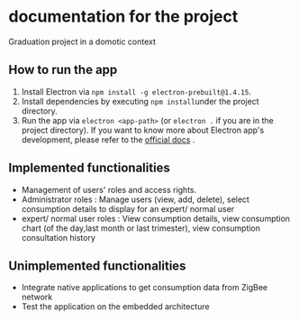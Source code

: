 # documentation for the project
Graduation project in a domotic context
## How to run the app
1) Install Electron via `npm install -g electron-prebuilt@1.4.15`.
2) Install dependencies by executing `npm install`under the project directory.
3) Run the app via `electron <app-path>` (or `electron .` if you are in the project directory).
If you want to know more about Electron app's development, please refer to the [official docs](https://github.com/electron/electron/blob/master/docs/tutorial/quick-start.md) .
## Implemented functionalities
* Management of users' roles and access rights.
* Administrator roles : Manage users (view, add, delete), select consumption details to display for an expert/ normal user
* expert/ normal user roles : View consumption details, view consumption chart (of the day,last month or last trimester), view consumption consultation history
## Unimplemented functionalities
* Integrate native applications to get consumption data from ZigBee network
* Test the application on the embedded architecture
